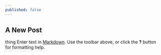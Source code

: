 ```yaml
---
published: false
---
```

## A New Post

thing
Enter text in [Markdown](http://daringfireball.net/projects/markdown/). Use the toolbar above, or click the **?** button for formatting help.
